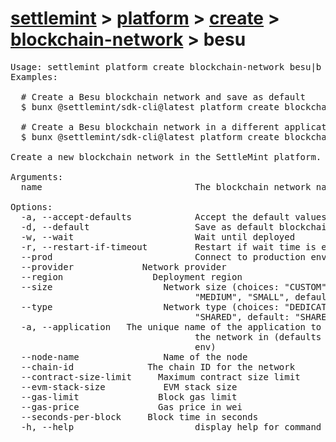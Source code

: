 # [settlemint](../../../../settlemint.md) > [platform](../../../platform.md) > [create](../../create.md) > [blockchain-network](../blockchain-network.md) > besu

<pre>Usage: settlemint platform create blockchain-network besu|b 
Examples:

  # Create a Besu blockchain network and save as default
  $ bunx @settlemint/sdk-cli@latest platform create blockchain-network besu my-network --node-name validator-1 --accept-defaults -d

  # Create a Besu blockchain network in a different application
  $ bunx @settlemint/sdk-cli@latest platform create blockchain-network besu my-network --application app-123 --node-name validator-1 --chain-id 12345 --gas-limit 10000000 --seconds-per-block 5

Create a new blockchain network in the SettleMint platform.

Arguments:
  name                             The blockchain network name

Options:
  -a, --accept-defaults            Accept the default values
  -d, --default                    Save as default blockchain network
  -w, --wait                       Wait until deployed
  -r, --restart-if-timeout         Restart if wait time is exceeded
  --prod                           Connect to production environment
  --provider <provider>            Network provider
  --region <region>                Deployment region
  --size <size>                    Network size (choices: "CUSTOM", "LARGE",
                                   "MEDIUM", "SMALL", default: "SMALL")
  --type <type>                    Network type (choices: "DEDICATED",
                                   "SHARED", default: "SHARED")
  -a, --application <application>  The unique name of the application to create
                                   the network in (defaults to application from
                                   env)
  --node-name <name>               Name of the node
  --chain-id <chainId>             The chain ID for the network
  --contract-size-limit <limit>    Maximum contract size limit
  --evm-stack-size <size>          EVM stack size
  --gas-limit <limit>              Block gas limit
  --gas-price <price>              Gas price in wei
  --seconds-per-block <seconds>    Block time in seconds
  -h, --help                       display help for command
</pre>